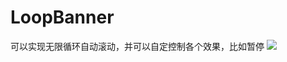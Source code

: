 # LoopBanner
可以实现无限循环自动滚动，并可以自定控制各个效果，比如暂停
![](https://github.com/wbz360/LoopBanner/blob/master/img/1.png)
